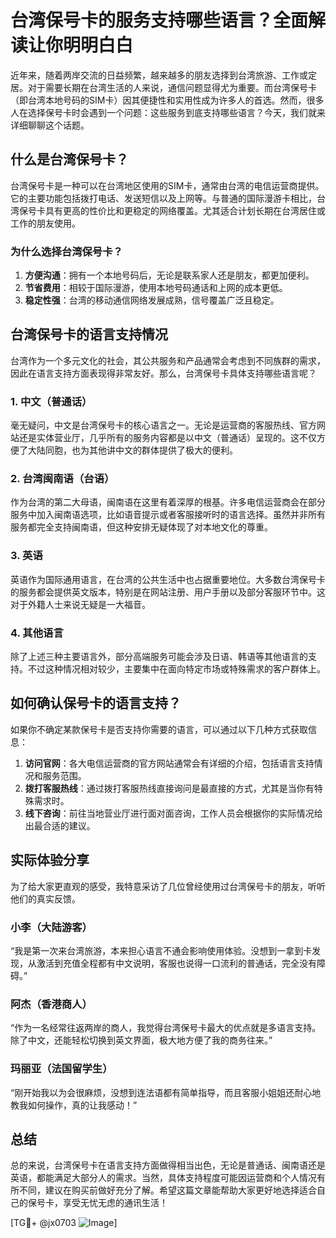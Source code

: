 # 台湾保号卡的服务支持哪些语言？全面解读让你明明白白

近年来，随着两岸交流的日益频繁，越来越多的朋友选择到台湾旅游、工作或定居。对于需要长期在台湾生活的人来说，通信问题显得尤为重要。而台湾保号卡（即台湾本地号码的SIM卡）因其便捷性和实用性成为许多人的首选。然而，很多人在选择保号卡时会遇到一个问题：这些服务到底支持哪些语言？今天，我们就来详细聊聊这个话题。

## 什么是台湾保号卡？

台湾保号卡是一种可以在台湾地区使用的SIM卡，通常由台湾的电信运营商提供。它的主要功能包括拨打电话、发送短信以及上网等。与普通的国际漫游卡相比，台湾保号卡具有更高的性价比和更稳定的网络覆盖。尤其适合计划长期在台湾居住或工作的朋友使用。

### 为什么选择台湾保号卡？

1. **方便沟通**：拥有一个本地号码后，无论是联系家人还是朋友，都更加便利。
2. **节省费用**：相较于国际漫游，使用本地号码通话和上网的成本更低。
3. **稳定性强**：台湾的移动通信网络发展成熟，信号覆盖广泛且稳定。

## 台湾保号卡的语言支持情况

台湾作为一个多元文化的社会，其公共服务和产品通常会考虑到不同族群的需求，因此在语言支持方面表现得非常友好。那么，台湾保号卡具体支持哪些语言呢？

### 1. 中文（普通话）

毫无疑问，中文是台湾保号卡的核心语言之一。无论是运营商的客服热线、官方网站还是实体营业厅，几乎所有的服务内容都是以中文（普通话）呈现的。这不仅方便了大陆同胞，也为其他讲中文的群体提供了极大的便利。

### 2. 台湾闽南语（台语）

作为台湾的第二大母语，闽南语在这里有着深厚的根基。许多电信运营商会在部分服务中加入闽南语选项，比如语音提示或者客服接听时的语言选择。虽然并非所有服务都完全支持闽南语，但这种安排无疑体现了对本地文化的尊重。

### 3. 英语

英语作为国际通用语言，在台湾的公共生活中也占据重要地位。大多数台湾保号卡的服务都会提供英文版本，特别是在网站注册、用户手册以及部分客服环节中。这对于外籍人士来说无疑是一大福音。

### 4. 其他语言

除了上述三种主要语言外，部分高端服务可能会涉及日语、韩语等其他语言的支持。不过这种情况相对较少，主要集中在面向特定市场或特殊需求的客户群体上。

## 如何确认保号卡的语言支持？

如果你不确定某款保号卡是否支持你需要的语言，可以通过以下几种方式获取信息：

1. **访问官网**：各大电信运营商的官方网站通常会有详细的介绍，包括语言支持情况和服务范围。
2. **拨打客服热线**：通过拨打客服热线直接询问是最直接的方式，尤其是当你有特殊需求时。
3. **线下咨询**：前往当地营业厅进行面对面咨询，工作人员会根据你的实际情况给出最合适的建议。

## 实际体验分享

为了给大家更直观的感受，我特意采访了几位曾经使用过台湾保号卡的朋友，听听他们的真实反馈。

### 小李（大陆游客）
“我是第一次来台湾旅游，本来担心语言不通会影响使用体验。没想到一拿到卡发现，从激活到充值全程都有中文说明，客服也说得一口流利的普通话，完全没有障碍。”

### 阿杰（香港商人）
“作为一名经常往返两岸的商人，我觉得台湾保号卡最大的优点就是多语言支持。除了中文，还能轻松切换到英文界面，极大地方便了我的商务往来。”

### 玛丽亚（法国留学生）
“刚开始我以为会很麻烦，没想到连法语都有简单指导，而且客服小姐姐还耐心地教我如何操作，真的让我感动！”

## 总结

总的来说，台湾保号卡在语言支持方面做得相当出色，无论是普通话、闽南语还是英语，都能满足大部分人的需求。当然，具体支持程度可能因运营商和个人情况有所不同，建议在购买前做好充分了解。希望这篇文章能帮助大家更好地选择适合自己的保号卡，享受无忧无虑的通讯生活！

[TG💪+ @jx0703 ![Image](https://github.com/user-attachments/assets/dbca1d08-cadb-493c-b0ec-ad6f7a83f270)]